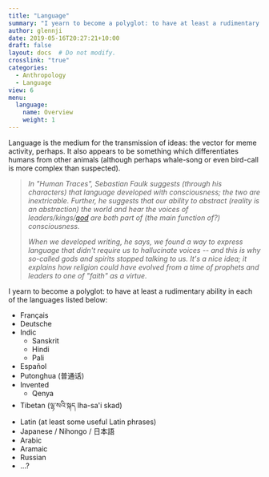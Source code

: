 ```yaml
---
title: "Language"
summary: "I yearn to become a polyglot: to have at least a rudimentary ability in each of the languages listed within."
author: glennji
date: 2019-05-16T20:27:21+10:00
draft: false
layout: docs  # Do not modify.
crosslink: "true"
categories:
  - Anthropology
  - Language
view: 6
menu:
  language:
    name: Overview
    weight: 1
---
```

Language is the medium for the transmission of ideas: the vector for meme activity, perhaps. It also appears to be something which differentiates humans from other animals (although perhaps whale-song or even bird-call is more complex than suspected).

> _In "Human Traces", Sebastian Faulk suggests (through his characters) that language developed with consciousness; the two are inextricable. Further, he suggests that our ability to abstract (reality is an abstraction) the world and hear the voices of leaders/kings/[god](gods) are both part of (the main function of?) consciousness._
>
> _When we developed writing, he says, we found a way to express language that didn't require us to hallucinate voices -- and this is why so-called gods and spirits stopped talking to us. It's a nice idea; it explains how religion could have evolved from a time of prophets and leaders to one of "faith" as a virtue._

I yearn to become a polyglot: to have at least a rudimentary ability in each of the languages listed below:


 * Français
 * Deutsche
 * Indic
     * Sanskrit
     * Hindi
     * Pali
 * Español
 * Putonghua (普通话)
 * Invented
     * Qenya
 * Tibetan (ལྷ་སའི་སྐད lha-sa'i skad)
 * Latin (at least some useful Latin phrases)
 * Japanese / Nihongo / 日本語
 * Arabic
 * Aramaic
 * Russian
 * ...?

